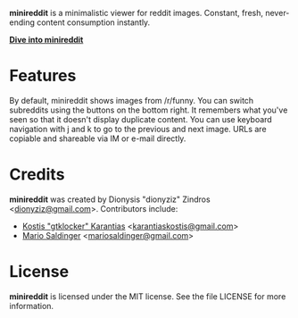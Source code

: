 **minireddit** is a minimalistic viewer for reddit images.
Constant, fresh, never-ending content consumption instantly.

**[Dive into minireddit](http://miniredd.it)**

Features
========
By default, minireddit shows images from /r/funny.
You can switch subreddits using the buttons on the bottom right.
It remembers what you've seen so that it doesn't display duplicate content.
You can use keyboard navigation with j and k to go to the previous and next image.
URLs are copiable and shareable via IM or e-mail directly.

Credits
=======
**minireddit** was created by Dionysis "dionyziz" Zindros &lt;dionyziz@gmail.com&gt;.
Contributors include:

 * [Kostis "gtklocker" Karantias](https://github.com/gtklocker) &lt;karantiaskostis@gmail.com&gt;
 * [Mario Saldinger](https://github.com/mariosal) &lt;mariosaldinger@gmail.com&gt;

License
=======
**minireddit** is licensed under the MIT license. See the file LICENSE for more information.
